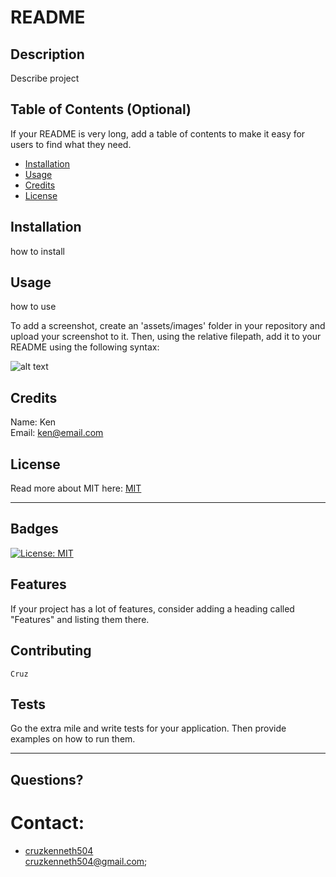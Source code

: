# README
  
 ## Description 
   Describe project
  

  
## Table of Contents (Optional)
  
If your README is very long, add a table of contents to make it easy for users to find what they need.
  
  * [Installation](#installation)
  * [Usage](#usage)
  * [Credits](#credits)
  * [License](#license)
  
  
  ## Installation
  how to install

  
  
  ## Usage 
  how to use

  To add a screenshot, create an 'assets/images' folder in your repository and upload your screenshot to it.
  Then, using the relative filepath, add it to your README using the following syntax:
  
  ![alt text](assets/images/screenshot.png)


  ## Credits
   
  Name: Ken  
  Email: ken@email.com


  
  ## License
  Read more about MIT here:
  [MIT](https://opensource.org/licenses/MIT)
  
  
  ---
  
  
  ## Badges
  [![License: MIT](https://img.shields.io/badge/License-MIT-yellow.svg)](https://opensource.org/licenses/MIT)
 

  
  ## Features
  
  If your project has a lot of features, consider adding a heading called "Features" and listing them there.
  
  ## Contributing
    Cruz
   
  
  ## Tests
  
  Go the extra mile and write tests for your application. Then provide examples on how to run them.
  
  ---

  ## Questions?
  
  # Contact: 

  - [cruzkenneth504](https://github.com/cruzkenneth504)  
     cruzkenneth504@gmail.com;
 

